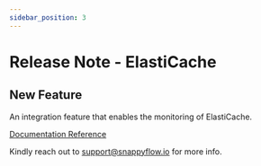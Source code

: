 ```yaml
---
sidebar_position: 3 
---
```

# Release Note - ElastiCache
## New Feature

An integration feature that enables the monitoring of ElastiCache.

[Documentation Reference](/docs/Integrations/elasticache/)

Kindly reach out to [support@snappyflow.io](mailto:support@snappyflow.io) for more info.

